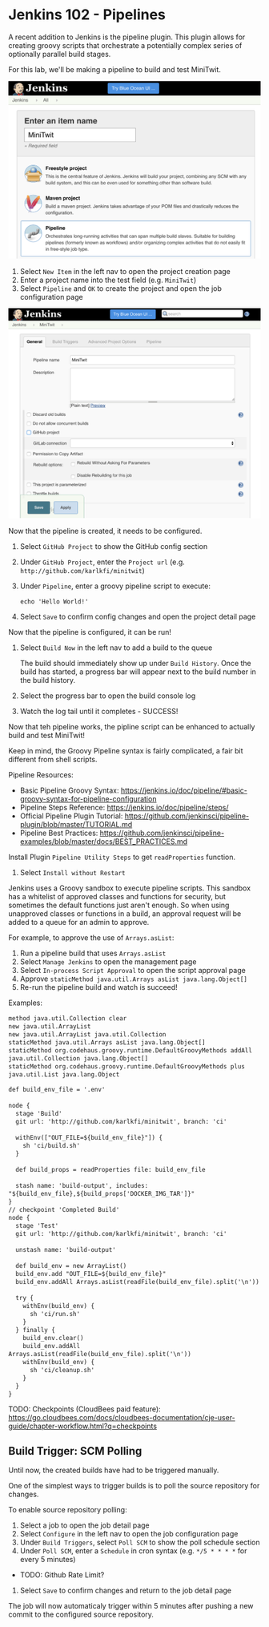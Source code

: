 # Jenkins 102 - Pipelines

A recent addition to Jenkins is the pipeline plugin.
This plugin allows for creating groovy scripts that orchestrate a potentially complex series of optionally parallel build stages.

For this lab, we'll be making a pipeline to build and test MiniTwit.

![Jenkins Project Creation](images/jenkins-project-create-pipeline.png)

1. Select `New Item` in the left nav to open the project creation page
1. Enter a project name into the test field (e.g. `MiniTwit`)
1. Select `Pipeline` and `OK` to create the project and open the job configuration page

![Jenkins Job Configuration](images/jenkins-job-config.png)

Now that the pipeline is created, it needs to be configured.

1. Select `GitHub Project` to show the GitHub config section
1. Under `GitHub Project`, enter the `Project url` (e.g. `http://github.com/karlkfi/minitwit`)
1. Under `Pipeline`, enter a groovy pipeline script to execute:

    ```
    echo 'Hello World!'
    ```
1. Select `Save` to confirm config changes and open the project detail page

Now that the pipeline is configured, it can be run!

1. Select `Build Now` in the left nav to add a build to the queue

    The build should immediately show up under `Build History`.
    Once the build has started, a progress bar will appear next to the build number in the build history.
1. Select the progress bar to open the build console log
1. Watch the log tail until it completes - SUCCESS!

Now that teh pipeline works, the pipline script can be enhanced to actually build and test MiniTwit!

Keep in mind, the Groovy Pipeline syntax is fairly complicated, a fair bit different from shell scripts.

Pipeline Resources:

- Basic Pipeline Groovy Syntax: <https://jenkins.io/doc/pipeline/#basic-groovy-syntax-for-pipeline-configuration>
- Pipeline Steps Reference: <https://jenkins.io/doc/pipeline/steps/>
- Official Pipeline Plugin Tutorial: <https://github.com/jenkinsci/pipeline-plugin/blob/master/TUTORIAL.md>
- Pipeline Best Practices: <https://github.com/jenkinsci/pipeline-examples/blob/master/docs/BEST_PRACTICES.md>


Install Plugin `Pipeline Utility Steps` to get `readProperties` function.
1. Select `Install without Restart`

Jenkins uses a Groovy sandbox to execute pipeline scripts. This sandbox has a whitelist of approved classes and functions for security, but sometimes the default functions just aren't enough. So when using unapproved classes or functions in a build, an approval request will be added to a queue for an admin to approve.

For example, to approve the use of `Arrays.asList`:

1. Run a pipeline build that uses `Arrays.asList`
1. Select `Manage Jenkins` to open the management page
1. Select `In-process Script Approval` to open the script approval page
1. Approve `staticMethod java.util.Arrays asList java.lang.Object[]`
1. Re-run the pipeline build and watch is succeed!

Examples:

```
method java.util.Collection clear
new java.util.ArrayList
new java.util.ArrayList java.util.Collection
staticMethod java.util.Arrays asList java.lang.Object[]
staticMethod org.codehaus.groovy.runtime.DefaultGroovyMethods addAll java.util.Collection java.lang.Object[]
staticMethod org.codehaus.groovy.runtime.DefaultGroovyMethods plus java.util.List java.lang.Object
```

```
def build_env_file = '.env'

node {
  stage 'Build'
  git url: 'http://github.com/karlkfi/minitwit', branch: 'ci'

  withEnv(["OUT_FILE=${build_env_file}"]) {
    sh 'ci/build.sh'
  }

  def build_props = readProperties file: build_env_file

  stash name: 'build-output', includes: "${build_env_file},${build_props['DOCKER_IMG_TAR']}"
}
// checkpoint 'Completed Build'
node {
  stage 'Test'
  git url: 'http://github.com/karlkfi/minitwit', branch: 'ci'

  unstash name: 'build-output'

  def build_env = new ArrayList()
  build_env.add "OUT_FILE=${build_env_file}"
  build_env.addAll Arrays.asList(readFile(build_env_file).split('\n'))

  try {
    withEnv(build_env) {
      sh 'ci/run.sh'
    }
  } finally {
    build_env.clear()
    build_env.addAll Arrays.asList(readFile(build_env_file).split('\n'))
    withEnv(build_env) {
      sh 'ci/cleanup.sh'
    }
  }
}
```

TODO: Checkpoints (CloudBees paid feature): https://go.cloudbees.com/docs/cloudbees-documentation/cje-user-guide/chapter-workflow.html?q=checkpoints

## Build Trigger: SCM Polling

Until now, the created builds have had to be triggered manually.

One of the simplest ways to trigger builds is to poll the source repository for changes.

To enable source repository polling:

1. Select a job to open the job detail page
1. Select `Configure` in the left nav to open the job configuration page
1. Under `Build Triggers`, select `Poll SCM` to show the poll schedule section
1. Under `Poll SCM`, enter a `Schedule` in cron syntax (e.g. `*/5 * * * *` for every 5 minutes)
  - TODO: Github Rate Limit?
1. Select `Save` to confirm changes and return to the job detail page

The job will now automaticaly trigger within 5 minutes after pushing a new commit to the configured source repository.

